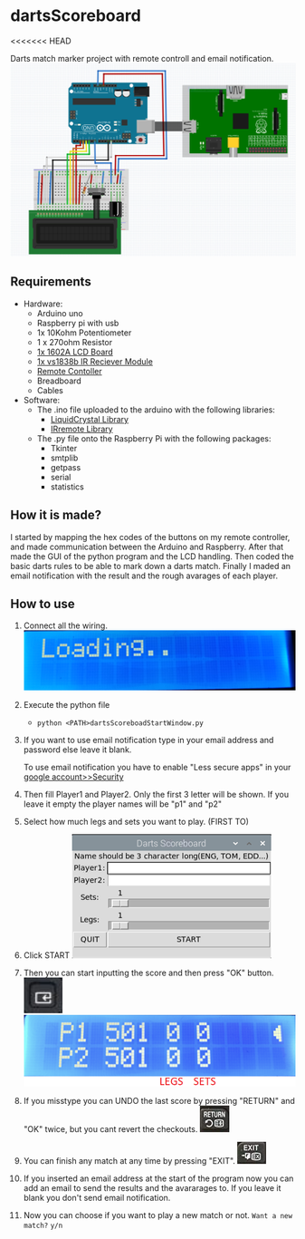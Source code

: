 # dartsScoreboard
<<<<<<< HEAD

Darts match marker project with remote controll and email notification.
![wiring](https://github.com/dontrajik/dartsScoreboard/blob/master/src/wiring.png)

## Requirements
+ Hardware:
  + Arduino uno
  + Raspberry pi with usb
  + 1x 10Kohm Potentiometer
  + 1 x 270ohm Resistor
  + [1x 1602A LCD Board](https://www.openhacks.com/uploadsproductos/eone-1602a1.pdf)
  + [1x vs1838b IR Reciever Module](http://eeshop.unl.edu/pdf/VS1838-Infrared-Receiver-datasheet.pdf)
  + [Remote Contoller](https://www.amazon.co.uk/Samsung-BN59-01303A-Remote-Control/dp/B07JPLDLNS)
  + Breadboard
  + Cables
+ Software:
  + The .ino file uploaded to the arduino with the following libraries:
    + [LiquidCrystal Library](https://www.arduino.cc/en/Reference/LiquidCrystal)
    + [IRremote Library](https://www.arduinolibraries.info/libraries/i-rremote)
  + The .py file onto the Raspberry Pi with the following packages:
    + Tkinter
    + smtplib
    + getpass
    + serial
    + statistics

## How it is made?
I started by mapping the hex codes of the buttons on my remote controller, and made communication between the Arduino and Raspberry. After that made the GUI of the python program and the LCD handling. Then coded the basic darts rules to be able to mark down a darts match. Finally I maded an email notification with the result and the rough avarages of each player.

## How to use
1. Connect all the wiring.
   ![loading](https://github.com/dontrajik/dartsScoreboard/blob/master/src/loading.png)

2. Execute the python file
	
	- ```python <PATH>dartsScoreboadStartWindow.py```
	
3. If you want to use email notification type in your email address and password else leave it blank.

	To use email notification you have to enable "Less secure apps" in your [google account>>Security](https://myaccount.google.com/security)
	
4. Then fill Player1 and Player2. Only the first 3 letter will be shown. If you leave it empty the player names will be "p1" and "p2"

5. Select how much legs and sets you want to play. (FIRST TO)

6. Click START
  ![gui](https://github.com/dontrajik/dartsScoreboard/blob/master/src/gui.png)

  1. Then you can start inputting the score and then press "OK" button.
     ![OKbutton](https://github.com/dontrajik/dartsScoreboard/blob/master/src/OKbutton.png)
     ![inmatch](https://github.com/dontrajik/dartsScoreboard/blob/master/src/inmatch.png)

7. If you misstype you can UNDO the last score by pressing "RETURN" and "OK" twice, but you cant revert the checkouts.
   ![RETURNbutton](https://github.com/dontrajik/dartsScoreboard/blob/master/src/RETURNbutton.png)

8. You can finish any match at any time by pressing "EXIT".
   ![EXITbutton](https://github.com/dontrajik/dartsScoreboard/blob/master/src/EXITbutton.png)

9. If you inserted an email address at the start of the program now you can add an email to send the results and the avararages to. If you leave it blank you don't send email notification.

10. Now you can choose if you want to play a new match or not.
    ```Want a new match?```  ```y/n```
    